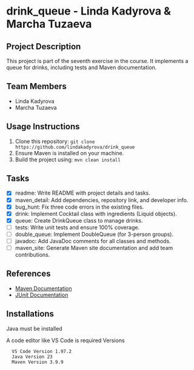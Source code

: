 # drink_queue - Linda Kadyrova & Marcha Tuzaeva
 
## Project Description
This project is part of the seventh exercise in the course. It implements a queue for drinks, including tests and Maven documentation.
 
## Team Members
- Linda Kadyrova
- Marcha Tuzaeva
 
## Usage Instructions
1. Clone this repository: `git clone https://github.com/lindakadyrova/drink_queue`
2. Ensure Maven is installed on your machine.
3. Build the project using: `mvn clean install`
 
## Tasks
- [x] readme: Write README with project details and tasks.
- [x] maven_detail: Add dependencies, repository link, and developer info.
- [x] bug_hunt: Fix three code errors in the existing files.
- [x] drink: Implement Cocktail class with ingredients (Liquid objects).
- [x] queue: Create DrinkQueue class to manage drinks.
- [ ] tests: Write unit tests and ensure 100% coverage.
- [ ] double_queue: Implement DoubleQueue (for 3-person groups).
- [ ] javadoc: Add JavaDoc comments for all classes and methods.
- [ ] maven_site: Generate Maven site documentation and add team contributions.
 
## References
- [Maven Documentation](https://maven.apache.org)
- [JUnit Documentation](https://junit.org)
 
## Installations
Java must be installed

A code editor like VS Code is required
Versions
 
      VS Code Version 1.97.2
      Java Version 23
      Maven Version 3.9.9